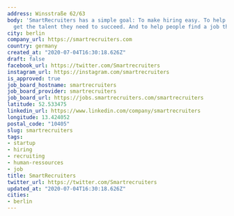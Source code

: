 ```yaml
---
address: Winsstraße 62/63
body: 'SmartRecruiters has a simple goal: To make hiring easy. To help businesses
  get the talent they need to succeed. And to help people find a job they love.'
city: berlin
company_url: https://smartrecruiters.com
country: germany
created_at: "2020-07-04T16:30:18.626Z"
draft: false
facebook_url: https://twitter.com/Smartrecruiters
instagram_url: https://instagram.com/smartrecruiters
is_approved: true
job_board_hostname: smartrecruiters
job_board_provider: smartrecruiters
job_board_url: https://jobs.smartrecruiters.com/smartrecruiters
latitude: 52.533475
linkedin_url: https://www.linkedin.com/company/smartrecruiters
longitude: 13.424052
postal_code: "10405"
slug: smartrecruiters
tags:
- startup
- hiring
- recruiting
- human-ressources
- job
title: SmartRecruiters
twitter_url: https://twitter.com/Smartrecruiters
updated_at: "2020-07-04T16:30:18.626Z"
cities:
- berlin
---
```

